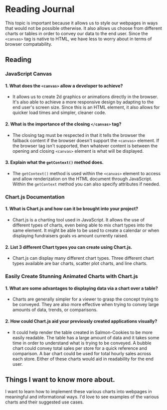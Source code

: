 # Reading Journal

This topic is important because it allows us to style our webpages in ways that would not be possible otherwise. It also allows us choose from different charts or tables in order to convey our data to the end user. Since the `<canvas>` tag is native to HTML, we have less to worry about in terms of browser compatability.

## Reading

### JavaScript Canvas

#### 1. What does the `<canvas>` allow a developer to achieve?

- It allows us to create 2d graphics or animations directly in the browser. It's also able to achieve a more responsive design by adapting to the end user's screen size. Since this is an HTML element, it also allows for quicker load times and simpler, cleaner code.

#### 2. What is the importance of the closing `</canvas>` tag?

- The closing tag must be respected in that it tells the browser the fallback content if the browser doesn't support the `<canvas>` element. If the browser tag isn't supported, then whatever content is between the opening and closing `<canvas>` element is what will be displayed.

#### 3. Explain what the `getContext()` method does.

- The `getContext()` method is used within the `<canvas>` element to access and allow renderization on the HTML document through JavaScript. Within the `getContext` method you can also specify attributes if needed.

### Chart.js Documentation

#### 1. What is Chart.js and how can it be brought into your project?

- Chart.js is a charting tool used in JavaScript. It allows the use of different types of charts, even being able to mix chart types into the same element. It might be able to be used to create a calendar or when displaying fundraisers goals vs amount currently raised.  

#### 2. List 3 different Chart types you can create using Chart.js.

- Chart.js can display many different chart types. Three different chart types available are bar charts, scatter plot charts, and line charts.

### Easily Create Stunning Animated Charts with Chart.js

#### 1. What are some advantages to displaying data via a chart over a table?

- Charts are generally simpler for a viewer to grasp the concept trying to be conveyed. They are also more effective when trying to convey large amounts of data, trends, or comparisons.

#### 2. How could Chart.js aid your previously created applications visually?

- It could help render the table created in Salmon-Cookies to be more easily readable. The table has a large amount of data and it takes some time in order to understand what is trying to be conveyed. A bubble chart could convey total sales per store for a quick reference and comparison. A bar chart could be used for total hourly sales across each store. Either of these charts would aid in readability for the end user.

## Things I want to know more about.

I want to learn how to implement these various charts into webpages in meaningful and informational ways. I'd love to see examples of the various charts and their suggested use cases.